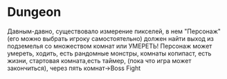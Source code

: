 # Dungeon
Давным-давно, существовало измерение пикселей, в нем "Персонаж"(его можно выбрать игроку самостоятельно) должен найти выход из подземелья со множеством комнат или УМЕРЕТЬ!
Персонаж может умереть, ходить, есть рандомные монстры, комнаты копипаст, есть жизни, стартовая комната,есть таймер, (пока что игра может закончиться), через пять комнат->Boss Fight

